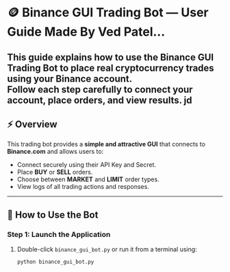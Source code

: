# 🪙 Binance GUI Trading Bot — User Guide  Made By Ved Patel...

This guide explains how to **use** the Binance GUI Trading Bot to place real cryptocurrency trades using your Binance account.  
Follow each step carefully to connect your account, place orders, and view results.
jd
---

## ⚡ Overview
This trading bot provides a **simple and attractive GUI** that connects to **Binance.com** and allows users to:
- Connect securely using their API Key and Secret.
- Place **BUY** or **SELL** orders.
- Choose between **MARKET** and **LIMIT** order types.
- View logs of all trading actions and responses.

---

## 🚀 How to Use the Bot

### Step 1: Launch the Application
1. Double-click `binance_gui_bot.py` or run it from a terminal using:
   ```bash
   python binance_gui_bot.py
